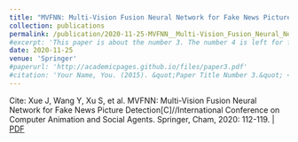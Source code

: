 ```yaml
---
title: "MVFNN: Multi-Vision Fusion Neural Network for Fake News Picture Detection"
collection: publications
permalink: /publication/2020-11-25-MVFNN__Multi-Vision_Fusion_Neural_Network_for_Fake_News_Picture_Detection
#excerpt: 'This paper is about the number 3. The number 4 is left for future work.'
date: 2020-11-25
venue: 'Springer'
#paperurl: 'http://academicpages.github.io/files/paper3.pdf'
#citation: 'Your Name, You. (2015). &quot;Paper Title Number 3.&quot; <i>Journal 1</i>. 1(3).'
---
```


Cite: Xue J, Wang Y, Xu S, et al. MVFNN: Multi-Vision Fusion Neural Network for Fake News Picture Detection[C]//International Conference on Computer Animation and Social Agents. Springer, Cham, 2020: 112-119.  \| [PDF](http://shibo2.github.io/files/2020-11-25-MVFNN__Multi-Vision_Fusion_Neural_Network_for_Fake_News_Picture_Detection.pdf)
